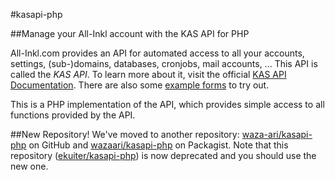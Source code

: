 #kasapi-php

##Manage your All-Inkl account with the KAS API for PHP

All-Inkl.com provides an API for automated access to all your accounts, settings, (sub-)domains, databases, cronjobs, mail accounts, ...
This API is called the *KAS API*. To learn more about it, visit the official [KAS API Documentation](http://kasapi.kasserver.com/dokumentation/phpdoc/).
There are also some [example forms](http://kasapi.kasserver.com/dokumentation/?open=beispiele) to try out.

This is a PHP implementation of the API, which provides simple access to all functions provided by the API.

##New Repository!
We've moved to another repository: [waza-ari/kasapi-php](https://github.com/waza-ari/kasapi-php) on GitHub and [wazaari/kasapi-php](https://packagist.org/packages/wazaari/kasapi-php) on Packagist.
Note that this repository ([ekuiter/kasapi-php](https://github.com/ekuiter/kasapi-php)) is now deprecated and you should use the new one.
